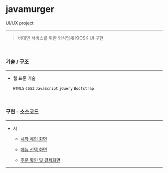 # javamurger
UI/UX project
<hr />

>비대면 서비스를 위한 외식업체 KIOSK UI 구현

<br>

### 기술 / 구조 

<hr />

- 웹 표준 기술

  `HTML5` `CSS3` `JavaScript` `jQuery` `Bootstrap` 

<br>

### 구현 - 소스코드

<hr />

* 시
    - [시작 메인 화면](https://github.com/1117j/javamurger/blob/master/javameger_main.html)
    
    - [메뉴 선택 화면](https://github.com/1117j/javamurger/blob/master/Javamurger_kiosk_Main.html)
    
    - [주문 확인 및 결제화면](https://github.com/1117j/javamurger/blob/master/javamuger_payment.html)

<hr />



  
